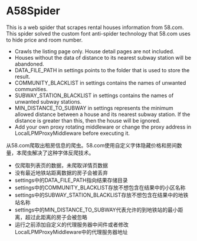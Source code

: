 # A58Spider
This is a web spider that scrapes rental houses information from 58.com. This spider solved the custom font anti-spider technology that 58.com uses to hide price and room number.

- Crawls the listing page only. House detail pages are not included.
- Houses without the data of distance to its nearest subway station will be abandoned.
- DATA_FILE_PATH in settings points to the folder that is used to store the result.
- COMMUNITY_BLACKLIST in settings contains the names of unwanted communities.
- SUBWAY_STATION_BLACKLIST in settings contains the names of unwanted subway stations.
- MIN_DISTANCE_TO_SUBWAY in settings represents the minimum allowed distance between a house and its nearest subway station. If the distance is greater than this, then the house will be ignored.
- Add your own proxy rotating middleware or change the proxy address in LocalLPMProxyMiddleware before executing it.



从58.com爬取出租房信息的爬虫。58.com使用自定义字体隐藏价格和房间数量，本爬虫解决了这种字体反爬技术。

- 仅爬取列表页的数据，未爬取详情页数据
- 没有最近地铁站距离数据的房子会被丢弃
- settings中的DATA_FILE_PATH指向结果存储目录
- settings中的COMMUNITY_BLACKLIST存放不想包含在结果中的小区名称
- settings中的SUBWAY_STATION_BLACKLIST存放不想包含在结果中的地铁站名称
- settings中的MIN_DISTANCE_TO_SUBWAY代表允许的到地铁站的最小距离，超过此距离的房子会被忽略
- 运行之前添加自定义的代理服务器中间件或者修改LocalLPMProxyMiddleware中的代理服务器地址